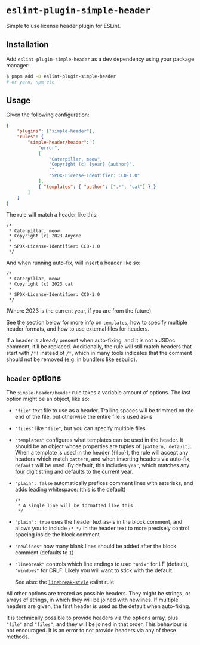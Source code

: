 # `eslint-plugin-simple-header`

Simple to use license header plugin for ESLint.

## Installation

Add `eslint-plugin-simple-header` as a dev dependency using your package manager:

``` sh
$ pnpm add -D eslint-plugin-simple-header
# or yarn, npm etc
```

## Usage

Given the following configuration:

``` json
{
    "plugins": ["simple-header"],
    "rules": {
        "simple-header/header": [
            "error",
            [
                "Caterpillar, meow",
                "Copyright (c) {year} {author}",
                "",
                "SPDX-License-Identifier: CC0-1.0"
            ],
            { "templates": { "author": [".*", "cat"] } }
        ]
    }
}
```

The rule will match a header like this:

    /*
     * Caterpillar, meow
     * Copyright (c) 2023 Anyone
     *
     * SPDX-License-Identifier: CC0-1.0
     */

And when running auto-fix, will insert a header like so:

    /*
     * Caterpillar, meow
     * Copyright (c) 2023 cat
     *
     * SPDX-License-Identifier: CC0-1.0
     */

(Where 2023 is the current year, if you are from the future)

See the section below for more info on `templates`, how to specify multiple header formats, and how to use external
files for headers.

If a header is already present when auto-fixing, and it is not a JSDoc comment, it’ll be replaced. Additionally, the
rule will still match headers that start with `/*!` instead of `/*`, which in many tools indicates that the comment
should not be removed (e.g. in bundlers like [esbuild](https://esbuild.github.io/api/#legal-comments)).

## `header` options

The `simple-header/header` rule takes a variable amount of options. The last option might be an object, like so:

- `"file"` text file to use as a header. Trailing spaces will be trimmed on the end of the file, but otherwise the
  entire file is used as-is

- `"files"` like `"file"`, but you can specify multiple files

- `"templates"` configures what templates can be used in the header. It should be an object whose properties are tuples
  of `[pattern, default]`. When a template is used in the header (`{foo}`), the rule will accept any headers which match
  `pattern`, and when inserting headers via auto-fix, `default` will be used. By default, this includes `year`, which
  matches any four digit string and defaults to the current year.

- `"plain": false` automatically prefixes comment lines with asterisks, and adds leading whitespace: (this is the
  default)

      /*
       * A single line will be formatted like this.
       */

- `"plain": true` uses the header text as-is in the block comment, and allows you to include `/* */` in the header text
  to more precisely control spacing inside the block comment

- `"newlines"` how many blank lines should be added after the block comment (defaults to `1`)

- `"linebreak"` controls which line endings to use: `"unix"` for LF (default), `"windows"` for CRLF. Likely you will
  want to stick with the default.

  See also: the [`linebreak-style`](https://eslint.org/docs/latest/rules/linebreak-style) eslint rule

All other options are treated as possible headers. They might be strings, or arrays of strings, in which they will be
joined with newlines. If multiple headers are given, the first header is used as the default when auto-fixing.

It is technically possible to provide headers via the options array, plus `"file"` and `"files"`, and they will be
joined in that order. This behaviour is not encouraged. It is an error to not provide headers via any of these methods.
